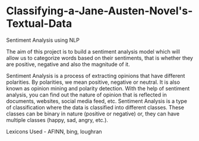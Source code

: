 # Classifying-a-Jane-Austen-Novel's-Textual-Data

Sentiment Analysis using NLP


The aim of this project is to build a sentiment analysis model which will allow us to categorize words based on their sentiments, that is whether they are positive, negative and also the magnitude of it.

Sentiment Analysis is a process of extracting opinions that have different polarities. By polarities, we mean positive, negative or neutral. It is also known as opinion mining and polarity detection. With the help of sentiment analysis, you can find out the nature of opinion that is reflected in documents, websites, social media feed, etc. Sentiment Analysis is a type of classification where the data is classified into different classes. These classes can be binary in nature (positive or negative) or, they can have multiple classes (happy, sad, angry, etc.).

Lexicons Used - AFINN, bing, loughran
